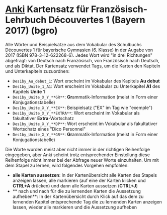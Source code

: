 # [Anki](https://apps.ankiweb.net/index.html) Kartensatz für Französisch-Lehrbuch Découvertes 1 (Bayern 2017) (bgro)

Alle Wörter und Beispielsätze aus dem Vokabular des Schulbuchs Découvertes 1 für bayerische Gymnasien (6. Klasse) in der Augabe von 2017 (ISBN 978-3-12-622268-6). Jedes Wort wird "in drei Richtungen" abgefragt: von Deutsch nach Französisch, von Französisch nach Deutsch, und als Diktat.
Der Kartensatz verwendet Tags, um die Karten den Kapiteln und Unterkapiteln zuzuordnen:

- `Des1by_Au_debut_1`: Wort erscheint im Vokabular des Kapitels **Au debut**
- `Des1by_Unite_1_A1`: Wort erscheint im Vokabular zu Unterkapitel **A1** des Kapitels **Unite 1**
- `Des1by_Unite_X_Y_**GR**`: **Gr**ammatik-Information (meist in Form einer Konjugationstabelle) 
- `Des1by_Unite_X_Y_**EX**`: Beispielsatz ("EX" im Tag wie "exemple") 
- `Des1by_Unite_X_Y_**EXTRA**`: Wort erscheint im Vokabular als fakultativer **Extra**-Wortschatz
- `Des1by_Unite_X_Y_**DP**`: Wort erscheint im Vokabular als fakultativer Wortschatz eines "Dico Personnel"
- `Des1by_Unite_X_Y_**GR**`: **Gr**ammatik-Information (meist in Form einer Konjugationstabelle) 
 
Die Worte wurden meist aber nicht immer in der richtigen Reihenfolge eingegeben, aber Anki scheint trotz entsprechender Einstellung diese Reihenfolge nicht immer bei der Abfrage neuer Worte einzuhalten. Um mit dem Stapel zu lernen, wird folgendes Vorgehen empfohlen:

- **alle Karten aussetzen**: In der Kartenübersicht alle Karten des Stapels anzeigen lassen, alle markieren (auf eine der Karten klicken und **CTRL+A** drücken) und dann alle Karten aussetzen (**CTRL+J**)</li>
- ** nach und nach für die zu lernenden Karten die Aussetzung aufheben**: In der Kartenübersicht durch Klick auf das dem zu lernenden Kapitel entsprechende Tag die zu lernenden Karten anzeigen lassen, wieder alle markieren und die Aussetzung aufheben</li>

